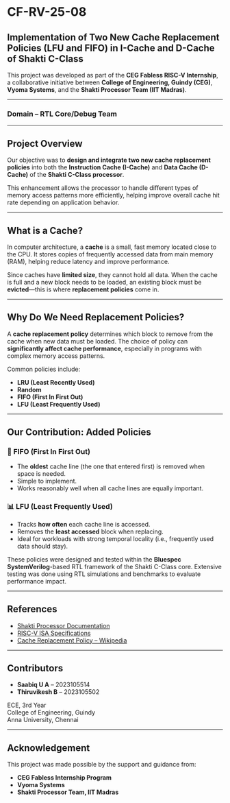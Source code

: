 # CF-RV-25-08

## Implementation of Two New Cache Replacement Policies (LFU and FIFO) in I-Cache and D-Cache of Shakti C-Class

This project was developed as part of the **CEG Fabless RISC-V Internship**, a collaborative initiative between **College of Engineering, Guindy (CEG)**, **Vyoma Systems**, and the **Shakti Processor Team (IIT Madras)**.

---

### Domain – RTL Core/Debug Team

---

## Project Overview

Our objective was to **design and integrate two new cache replacement policies** into both the **Instruction Cache (I-Cache)** and **Data Cache (D-Cache)** of the **Shakti C-Class processor**.

This enhancement allows the processor to handle different types of memory access patterns more efficiently, helping improve overall cache hit rate depending on application behavior.

---

## What is a Cache?

In computer architecture, a **cache** is a small, fast memory located close to the CPU. It stores copies of frequently accessed data from main memory (RAM), helping reduce latency and improve performance.

Since caches have **limited size**, they cannot hold all data. When the cache is full and a new block needs to be loaded, an existing block must be **evicted**—this is where **replacement policies** come in.

---

## Why Do We Need Replacement Policies?

A **cache replacement policy** determines which block to remove from the cache when new data must be loaded. The choice of policy can **significantly affect cache performance**, especially in programs with complex memory access patterns.

Common policies include:

- **LRU (Least Recently Used)**
- **Random**
- **FIFO (First In First Out)**
- **LFU (Least Frequently Used)**

---

## Our Contribution: Added Policies

### 🔁 FIFO (First In First Out)

- The **oldest** cache line (the one that entered first) is removed when space is needed.
- Simple to implement.
- Works reasonably well when all cache lines are equally important.

### 📊 LFU (Least Frequently Used)

- Tracks **how often** each cache line is accessed.
- Removes the **least accessed** block when replacing.
- Ideal for workloads with strong temporal locality (i.e., frequently used data should stay).

These policies were designed and tested within the **Bluespec SystemVerilog**-based RTL framework of the Shakti C-Class core. Extensive testing was done using RTL simulations and benchmarks to evaluate performance impact.

---

## References

- [Shakti Processor Documentation](https://shakti.org.in)
- [RISC-V ISA Specifications](https://riscv.org/specifications/ratified//)
- [Cache Replacement Policy – Wikipedia](https://en.wikipedia.org/wiki/Cache_replacement_policies)

---

## Contributors

- **Saabiq U A** – 2023105514 
- **Thiruvikesh B** – 2023105502

ECE, 3rd Year  
College of Engineering, Guindy  
Anna University, Chennai

---

## Acknowledgement

This project was made possible by the support and guidance from:

- **CEG Fabless Internship Program**
- **Vyoma Systems**
- **Shakti Processor Team, IIT Madras**


